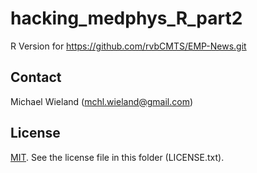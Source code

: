 # hacking_medphys_R_part2
R Version for https://github.com/rvbCMTS/EMP-News.git





## Contact ##
Michael Wieland (mchl.wieland@gmail.com)

## License ##
[MIT](https://choosealicense.com/licenses/mit/). See the license file in this folder (LICENSE.txt).